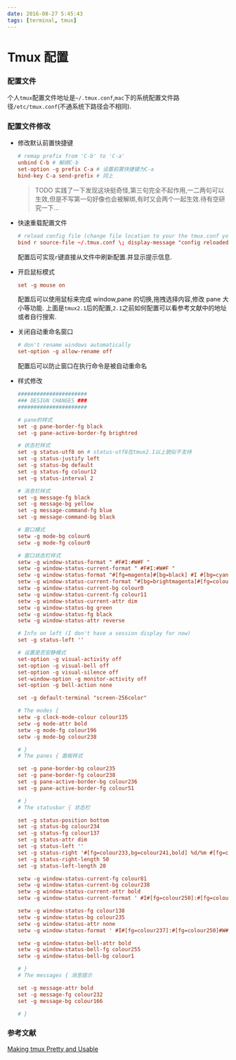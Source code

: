```yaml
---
date: 2016-08-27 5:45:43
tags: [terminal, tmux]
---
```


# Tmux 配置

### 配置文件

个人`tmux`配置文件地址是`~/.tmux.conf`,`mac`下的系统配置文件路径`/etc/tmux.conf`(不通系统下路径会不相同).

### 配置文件修改

-   修改默认前置快捷键

    ```conf
    # remap prefix from 'C-b' to 'C-a'
    unbind C-b # 解绑C-b
    set-option -g prefix C-a # 设置前置快捷键为C-a
    bind-key C-a send-prefix # 同上
    ```

    > TODO 实践了一下发现这块挺奇怪,第三句完全不起作用,一二两句可以生效,但是不写第一句好像也会被解绑,有时又会两个一起生效.待有空研究一下...

-   快速重载配置文件

    ```conf
    # reload config file (change file location to your the tmux.conf you want to use)
    bind r source-file ~/.tmux.conf \; display-message "config reloaded"
    ```

    配置后可实现`r`键直接从文件中刷新配置.并显示提示信息.

-   开启鼠标模式

    ```conf
    set -g mouse on
    ```

    配置后可以使用鼠标来完成 window,pane 的切换,拖拽选择内容,修改 pane 大小等功能. 上面是`tmux2.1`后的配置,`2.1`之前如何配置可以看参考文献中的地址或者自行搜索.

-   关闭自动重命名窗口

    ```conf
    # don't rename windows automatically
    set-option -g allow-rename off
    ```

    配置后可以防止窗口在执行命令是被自动重命名

-   样式修改

    ```conf
    ######################
    ### DESIGN CHANGES ###
    ######################

    # pane的样式
    set -g pane-border-fg black
    set -g pane-active-border-fg brightred

    # 状态栏样式
    set -g status-utf8 on # status-utf8在tmux2.1以上貌似不支持
    set -g status-justify left
    set -g status-bg default
    set -g status-fg colour12
    set -g status-interval 2

    # 消息栏样式
    set -g message-fg black
    set -g message-bg yellow
    set -g message-command-fg blue
    set -g message-command-bg black

    # 窗口模式
    setw -g mode-bg colour6
    setw -g mode-fg colour0

    # 窗口状态栏样式
    setw -g window-status-format " #F#I:#W#F "
    setw -g window-status-current-format " #F#I:#W#F "
    setw -g window-status-format "#[fg=magenta]#[bg=black] #I #[bg=cyan]#[fg=colour8] #W "
    setw -g window-status-current-format "#[bg=brightmagenta]#[fg=colour8] #I #[fg=colour8]#[bg=colour14] #W "
    setw -g window-status-current-bg colour0
    setw -g window-status-current-fg colour11
    setw -g window-status-current-attr dim
    setw -g window-status-bg green
    setw -g window-status-fg black
    setw -g window-status-attr reverse

    # Info on left (I don't have a session display for now)
    set -g status-left ''

    # 设置是否安静模式
    set-option -g visual-activity off
    set-option -g visual-bell off
    set-option -g visual-silence off
    set-window-option -g monitor-activity off
    set-option -g bell-action none

    set -g default-terminal "screen-256color"

    # The modes {
    setw -g clock-mode-colour colour135
    setw -g mode-attr bold
    setw -g mode-fg colour196
    setw -g mode-bg colour238

    # }
    # The panes { 面板样式

    set -g pane-border-bg colour235
    set -g pane-border-fg colour238
    set -g pane-active-border-bg colour236
    set -g pane-active-border-fg colour51

    # }
    # The statusbar { 状态栏

    set -g status-position bottom
    set -g status-bg colour234
    set -g status-fg colour137
    set -g status-attr dim
    set -g status-left ''
    set -g status-right '#[fg=colour233,bg=colour241,bold] %d/%m #[fg=colour233,bg=colour245,bold] %H:%M:%S '
    set -g status-right-length 50
    set -g status-left-length 20

    setw -g window-status-current-fg colour81
    setw -g window-status-current-bg colour238
    setw -g window-status-current-attr bold
    setw -g window-status-current-format ' #I#[fg=colour250]:#[fg=colour255]#W#[fg=colour50]#F '

    setw -g window-status-fg colour138
    setw -g window-status-bg colour235
    setw -g window-status-attr none
    setw -g window-status-format ' #I#[fg=colour237]:#[fg=colour250]#W#[fg=colour244]#F '

    setw -g window-status-bell-attr bold
    setw -g window-status-bell-fg colour255
    setw -g window-status-bell-bg colour1

    # }
    # The messages { 消息提示

    set -g message-attr bold
    set -g message-fg colour232
    set -g message-bg colour166

    # }
    ```

### 参考文献

[Making tmux Pretty and Usable](http://www.hamvocke.com/blog/a-guide-to-customizing-your-tmux-conf/)
